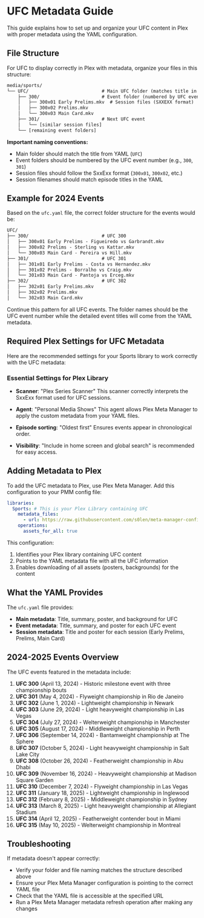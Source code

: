 # UFC Metadata Guide

This guide explains how to set up and organize your UFC content in Plex with proper metadata using the YAML configuration.

## File Structure

For UFC to display correctly in Plex with metadata, organize your files in this structure:

```txt
media/sports/
└── UFC/                           # Main UFC folder (matches title in YAML)
    ├── 300/                       # Event folder (numbered by UFC event)
    │   ├── 300x01 Early Prelims.mkv  # Session files (SXXEXX format)
    │   ├── 300x02 Prelims.mkv
    │   └── 300x03 Main Card.mkv
    ├── 301/                       # Next UFC event
    │   └── [similar session files]
    └── [remaining event folders]
```

**Important naming conventions:**

- Main folder should match the title from YAML (`UFC`)
- Event folders should be numbered by the UFC event number (e.g., `300`, `301`)
- Session files should follow the SxxExx format (`300x01`, `300x02`, etc.)
- Session filenames should match episode titles in the YAML

## Example for 2024 Events

Based on the `ufc.yaml` file, the correct folder structure for the events would be:

```txt
UFC/
├── 300/                           # UFC 300
│   ├── 300x01 Early Prelims - Figueiredo vs Garbrandt.mkv
│   ├── 300x02 Prelims - Sterling vs Kattar.mkv
│   └── 300x03 Main Card - Pereira vs Hill.mkv
├── 301/                           # UFC 301
│   ├── 301x01 Early Prelims - Costa vs Hernandez.mkv
│   ├── 301x02 Prelims - Borralho vs Craig.mkv
│   └── 301x03 Main Card - Pantoja vs Erceg.mkv
├── 302/                           # UFC 302
│   ├── 302x01 Early Prelims.mkv
│   ├── 302x02 Prelims.mkv
│   └── 302x03 Main Card.mkv
```

Continue this pattern for all UFC events. The folder names should be the UFC event number while the detailed event titles will come from the YAML metadata.

## Required Plex Settings for UFC Metadata

Here are the recommended settings for your Sports library to work correctly with the UFC metadata:

### Essential Settings for Plex Library

- **Scanner**: "Plex Series Scanner"
  This scanner correctly interprets the SxxExx format used for UFC sessions.

- **Agent**: "Personal Media Shows"
  This agent allows Plex Meta Manager to apply the custom metadata from your YAML files.

- **Episode sorting**: "Oldest first"
  Ensures events appear in chronological order.

- **Visibility**: "Include in home screen and global search" is recommended for easy access.

## Adding Metadata to Plex

To add the UFC metadata to Plex, use Plex Meta Manager. Add this configuration to your PMM config file:

```yaml
libraries:
  Sports: # This is your Plex Library containing UFC
    metadata_files:
      - url: https://raw.githubusercontent.com/s0len/meta-manager-config/main/metadata-files/ufc.yaml
    operations:
      assets_for_all: true
```

This configuration:

1. Identifies your Plex library containing UFC content
2. Points to the YAML metadata file with all the UFC information
3. Enables downloading of all assets (posters, backgrounds) for the content

## What the YAML Provides

The `ufc.yaml` file provides:

- **Main metadata**: Title, summary, poster, and background for UFC
- **Event metadata**: Title, summary, and poster for each UFC event
- **Session metadata**: Title and poster for each session (Early Prelims, Prelims, Main Card)

## 2024-2025 Events Overview

The UFC events featured in the metadata include:

1. **UFC 300** (April 13, 2024) - Historic milestone event with three championship bouts
2. **UFC 301** (May 4, 2024) - Flyweight championship in Rio de Janeiro
3. **UFC 302** (June 1, 2024) - Lightweight championship in Newark
4. **UFC 303** (June 29, 2024) - Light heavyweight championship in Las Vegas
5. **UFC 304** (July 27, 2024) - Welterweight championship in Manchester
6. **UFC 305** (August 17, 2024) - Middleweight championship in Perth
7. **UFC 306** (September 14, 2024) - Bantamweight championship at The Sphere
8. **UFC 307** (October 5, 2024) - Light heavyweight championship in Salt Lake City
9. **UFC 308** (October 26, 2024) - Featherweight championship in Abu Dhabi
10. **UFC 309** (November 16, 2024) - Heavyweight championship at Madison Square Garden
11. **UFC 310** (December 7, 2024) - Flyweight championship in Las Vegas
12. **UFC 311** (January 18, 2025) - Lightweight championship in Inglewood
13. **UFC 312** (February 8, 2025) - Middleweight championship in Sydney
14. **UFC 313** (March 8, 2025) - Light heavyweight championship at Allegiant Stadium
15. **UFC 314** (April 12, 2025) - Featherweight contender bout in Miami
16. **UFC 315** (May 10, 2025) - Welterweight championship in Montreal

## Troubleshooting

If metadata doesn't appear correctly:

- Verify your folder and file naming matches the structure described above
- Ensure your Plex Meta Manager configuration is pointing to the correct YAML file
- Check that the YAML file is accessible at the specified URL
- Run a Plex Meta Manager metadata refresh operation after making any changes
